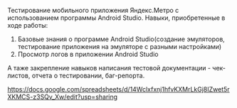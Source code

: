 Тестирование мобильного приложения Яндекс.Метро с использованием программы Android Studio.
Навыки, приобретенные в ходе работы:

1) Базовые знания о программе Android Studio(создание эмуляторов, тестирование приложения на эмуляторе с разными настройками)
2) Просмотр логов в приложении Android Studio

А таже закрепление навыков написания тестовой документации - чек-листов, отчета о тестировании, баг-репорта.

https://docs.google.com/spreadsheets/d/14Wclxfxnj1hfvKXMrLkGj8IZwet5rXKMCS-z3SQv_Xw/edit?usp=sharing